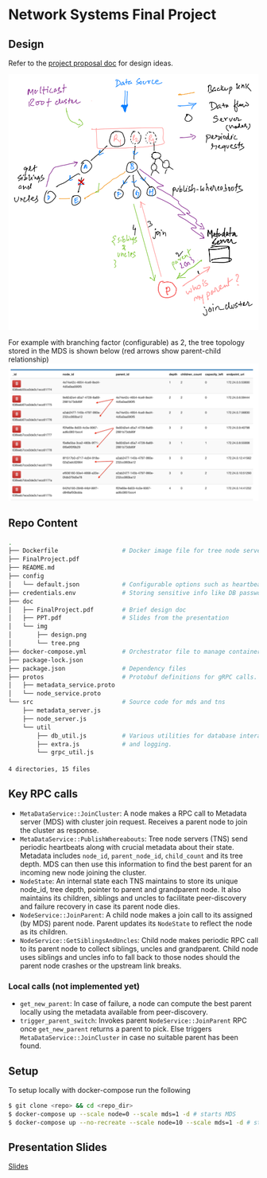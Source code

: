 # Network Systems Final Project

## Design

Refer to the [project proposal doc](doc/FinalProject.pdf) for design ideas.

![Design Overview](doc/img/design.png)

For example with branching factor (configurable) as 2, the tree topology stored in the MDS is shown below (red arrows show parent-child relationship)
![Tree topology](doc/img/tree.png)

## Repo Content
```bash
.
├── Dockerfile                  # Docker image file for tree node servers (tns) and metadata server (mds)
├── FinalProject.pdf
├── README.md
├── config
│   └── default.json            # Configurable options such as heartbeat frequency, host configs etc for tns/mds
├── credentials.env             # Storing sensitive info like DB password for building docker images
├── doc
│   ├── FinalProject.pdf        # Brief design doc
│   ├── PPT.pdf                 # Slides from the presentation
│   └── img
│       ├── design.png
│       └── tree.png
├── docker-compose.yml          # Orchestrator file to manage container life-cycle.
├── package-lock.json           
├── package.json                # Dependency files
├── protos                      # Protobuf definitions for gRPC calls.
│   ├── metadata_service.proto
│   └── node_service.proto
└── src                         # Source code for mds and tns
    ├── metadata_server.js
    ├── node_server.js
    └── util
        ├── db_util.js          # Various utilities for database interaction, grpc client and server communication
        ├── extra.js            # and logging.
        └── grpc_util.js

4 directories, 15 files

```

## Key RPC calls
* `MetaDataService::JoinCluster`: A node makes a RPC call to Metadata server (MDS) with cluster join request. Receives a parent node to join the cluster as response.
* `MetaDataService::PublishWhereabouts`: Tree node servers (TNS) send periodic heartbeats along with crucial metadata about their state. Metadata includes `node_id`, `parent_node_id`, `child_count` and its tree depth. MDS can then use this information to find the best parent for an incoming new node joining the cluster.
* `NodeState`: An internal state each TNS maintains to store its unique node_id, tree depth, pointer to parent and grandparent node. It also maintains its children, siblings and uncles to facilitate peer-discovery and failure recovery in case its parent node dies. 
* `NodeService::JoinParent`: A child node makes a join call to its assigned (by MDS) parent node. Parent updates its `NodeState` to reflect the node as its children.
* `NodeService::GetSiblingsAndUncles`: Child node makes periodic RPC call to its parent node to collect siblings, uncles and grandparent. Child node uses siblings and uncles info to fall back to those nodes should the parent node crashes or the upstream link breaks.

### Local calls (not implemented yet)
* `get_new_parent`: In case of failure, a node can compute the best parent locally using the metadata available from peer-discovery.
* `trigger_parent_switch`: Invokes parent `NodeService::JoinParent` RPC once `get_new_parent` returns a parent to pick. Else triggers `MetaDataService::JoinCluster` in case no suitable parent has been found.

## Setup
To setup locally with docker-compose run the following
```bash
$ git clone <repo> && cd <repo_dir>
$ docker-compose up --scale node=0 --scale mds=1 -d # starts MDS
$ docker-compose up --no-recreate --scale node=10 --scale mds=1 -d # starts a cluster of 10 tree node servers as per tree topology.
```

## Presentation Slides
[Slides](doc/PPT.pdf)
